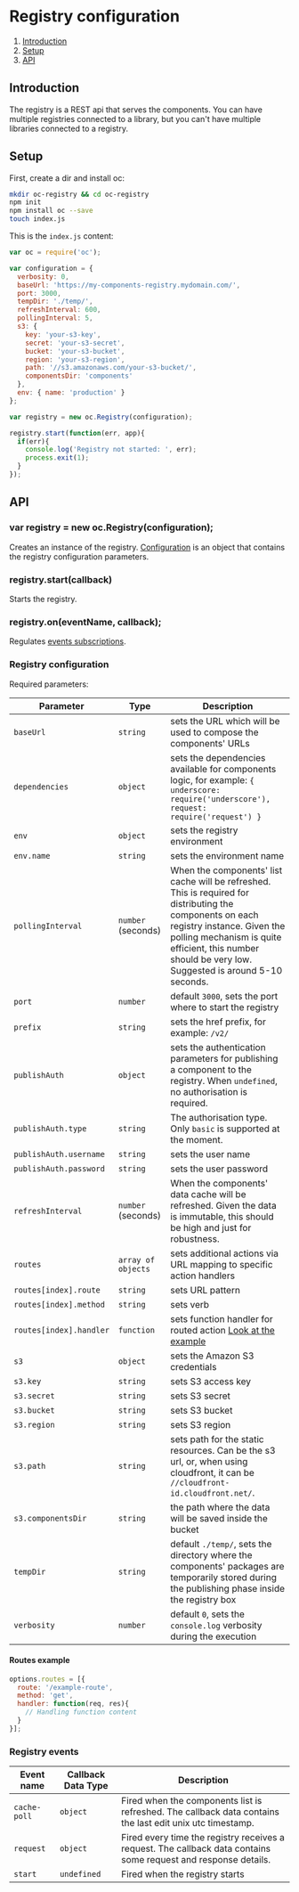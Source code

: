 # Registry configuration

1. [Introduction](#introduction)
1. [Setup](#setup)
1. [API](#api)

## Introduction

The registry is a REST api that serves the components. You can have multiple registries connected to a library, but you can't have multiple libraries connected to a registry.

## Setup

First, create a dir and install oc:
```sh
mkdir oc-registry && cd oc-registry
npm init
npm install oc --save
touch index.js
```

This is the `index.js` content:
```js
var oc = require('oc');

var configuration = {
  verbosity: 0,
  baseUrl: 'https://my-components-registry.mydomain.com/',
  port: 3000,
  tempDir: './temp/',
  refreshInterval: 600,
  pollingInterval: 5,
  s3: {
    key: 'your-s3-key',
    secret: 'your-s3-secret',
    bucket: 'your-s3-bucket',
    region: 'your-s3-region',
    path: '//s3.amazonaws.com/your-s3-bucket/',
    componentsDir: 'components'
  },
  env: { name: 'production' }
};

var registry = new oc.Registry(configuration);

registry.start(function(err, app){
  if(err){
    console.log('Registry not started: ', err);
    process.exit(1);
  }
});
```

## API

### var registry = new oc.Registry(configuration);
Creates an instance of the registry. [Configuration](#registry-configuration) is an object that contains the registry configuration parameters.

### registry.start(callback)

Starts the registry.

### registry.on(eventName, callback);

Regulates [events subscriptions](#registry-events).

### Registry configuration

Required parameters:

|Parameter|Type|Description|
|---------|------|-------|
|`baseUrl`|`string`|sets the URL which will be used to compose the components' URLs|
|`dependencies`|`object`|sets the dependencies available for components logic, for example: `{ underscore: require('underscore'), request: require('request') }`|
|`env`|`object`|sets the registry environment|
|`env.name`|`string`|sets the environment name|
|`pollingInterval`|`number` (seconds)|When the components' list cache will be refreshed. This is required for distributing the components on each registry instance. Given the polling mechanism is quite efficient, this number should be very low. Suggested is around 5-10 seconds.|
|`port`|`number`|default `3000`, sets the port where to start the registry|
|`prefix`|`string`|sets the href prefix, for example: `/v2/`|
|`publishAuth`|`object`|sets the authentication parameters for publishing a component to the registry. When `undefined`, no authorisation is required.
|`publishAuth.type`|`string`|The authorisation type. Only `basic` is supported at the moment.|
|`publishAuth.username`|`string`|sets the user name|
|`publishAuth.password`|`string`|sets the user password|
|`refreshInterval`|`number` (seconds)|When the components' data cache will be refreshed. Given the data is immutable, this should be high and just for robustness.|
|`routes`|`array of objects`|sets additional actions via URL mapping to specific action handlers|
|`routes[index].route`|`string`|sets URL pattern|
|`routes[index].method`|`string`|sets verb|
|`routes[index].handler`|`function`|sets function handler for routed action [Look at the example](#routes-example)|
|`s3`|`object`|sets the Amazon S3 credentials|
|`s3.key`|`string`|sets S3 access key|
|`s3.secret`|`string`|sets S3 secret
|`s3.bucket`|`string`|sets S3 bucket
|`s3.region`|`string`|sets S3 region
|`s3.path`|`string`|sets path for the static resources. Can be the s3 url, or, when using cloudfront, it can be `//cloudfront-id.cloudfront.net/`.
|`s3.componentsDir`|`string`|the path where the data will be saved inside the bucket|
|`tempDir`|`string`|default `./temp/`, sets the directory where the components' packages are temporarily stored during the publishing phase inside the registry box|
|`verbosity`|`number`|default `0`, sets the `console.log` verbosity during the execution|

#### Routes example
```js
options.routes = [{
  route: '/example-route',
  method: 'get',
  handler: function(req, res){
    // Handling function content
  }
}];
```

### Registry events

|Event name|Callback Data Type|Description|
|---------|------|-------|
|`cache-poll`|`object`|Fired when the components list is refreshed. The callback data contains the last edit unix utc timestamp.|
|`request`|`object`|Fired every time the registry receives a request. The callback data contains some request and response details.|
|`start`|`undefined`|Fired when the registry starts|
